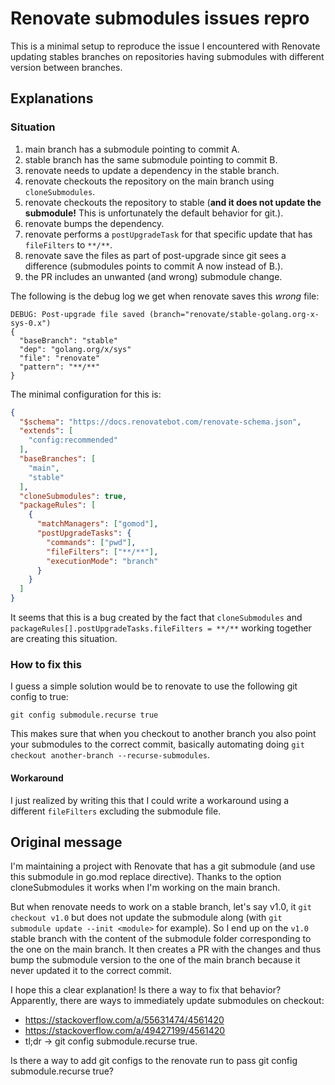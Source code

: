 # Renovate submodules issues repro

This is a minimal setup to reproduce the issue I encountered with Renovate
updating stables branches on repositories having submodules with different
version between branches.

## Explanations

### Situation

1. main branch has a submodule pointing to commit A.
2. stable branch has the same submodule pointing to commit B.
3. renovate needs to update a dependency in the stable branch.
4. renovate checkouts the repository on the main branch using `cloneSubmodules`.
5. renovate checkouts the repository to stable (**and it does not update the submodule!** This is unfortunately the default behavior for git.).
6. renovate bumps the dependency.
7. renovate performs a `postUpgradeTask` for that specific update that has `fileFilters` to `**/**`.
8. renovate save the files as part of post-upgrade since git sees a difference (submodules points to commit A now instead of B.).
9. the PR includes an unwanted (and wrong) submodule change.

The following is the debug log we get when renovate saves this *wrong* file:
```
DEBUG: Post-upgrade file saved (branch="renovate/stable-golang.org-x-sys-0.x")
{
  "baseBranch": "stable"
  "dep": "golang.org/x/sys"
  "file": "renovate"
  "pattern": "**/**"
}
```

The minimal configuration for this is:
```json
{
  "$schema": "https://docs.renovatebot.com/renovate-schema.json",
  "extends": [
    "config:recommended"
  ],
  "baseBranches": [
    "main",
    "stable"
  ],
  "cloneSubmodules": true,
  "packageRules": [
    {
      "matchManagers": ["gomod"],
      "postUpgradeTasks": {
        "commands": ["pwd"],
        "fileFilters": ["**/**"],
        "executionMode": "branch"
      }
    }
  ]
}
```

It seems that this is a bug created by the fact that `cloneSubmodules` and
`packageRules[].postUpgradeTasks.fileFilters = **/**` working together are
creating this situation.

### How to fix this

I guess a simple solution would be to renovate to use the following git config
to true:
```
git config submodule.recurse true
```

This makes sure that when you checkout to another branch you also point your
submodules to the correct commit, basically automating doing `git checkout
another-branch --recurse-submodules`.

#### Workaround

I just realized by writing this that I could write a workaround using a
different `fileFilters` excluding the submodule file.

## Original message

I'm maintaining a project with Renovate that has a git submodule (and use this
submodule in go.mod replace directive). Thanks to the option cloneSubmodules it
works when I'm working on the main branch.

But when renovate needs to work on a stable branch, let's say v1.0, it `git
checkout v1.0` but does not update the submodule along (with `git submodule
update --init <module>` for example). So I end up on the `v1.0` stable branch
with the content of the submodule folder corresponding to the one on the main
branch. It then creates a PR with the changes and thus bump the submodule
version to the one of the main branch because it never updated it to the
correct commit.

I hope this a clear explanation! Is there a way to fix that behavior?
Apparently, there are ways to immediately update submodules on checkout:

- https://stackoverflow.com/a/55631474/4561420
- https://stackoverflow.com/a/49427199/4561420
- tl;dr -> git config submodule.recurse true.

Is there a way to add git configs to the renovate run to pass git config
submodule.recurse true?
